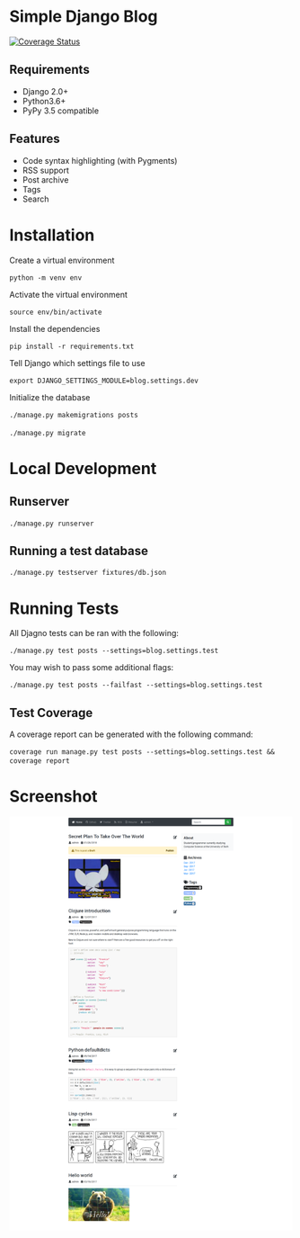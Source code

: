 # Simple Django Blog

[![Coverage Status](https://coveralls.io/repos/github/Jackevansevo/django-blog/badge.svg?branch=master)](https://coveralls.io/github/Jackevansevo/django-blog?branch=master)

## Requirements

* Django 2.0+
* Python3.6+
* PyPy 3.5 compatible

## Features
* Code syntax highlighting (with Pygments)
* RSS support
* Post archive
* Tags
* Search

# Installation

Create a virtual environment

    python -m venv env

Activate the virtual environment

    source env/bin/activate

Install the dependencies

    pip install -r requirements.txt

Tell Django which settings file to use

    export DJANGO_SETTINGS_MODULE=blog.settings.dev

Initialize the database

    ./manage.py makemigrations posts

    ./manage.py migrate

# Local Development

## Runserver

    ./manage.py runserver

## Running a test database

    ./manage.py testserver fixtures/db.json

# Running Tests

All Djagno tests can be ran with the following:

    ./manage.py test posts --settings=blog.settings.test

You may wish to pass some additional flags:

    ./manage.py test posts --failfast --settings=blog.settings.test

## Test Coverage

A coverage report can be generated with the following command:

    coverage run manage.py test posts --settings=blog.settings.test && coverage report

# Screenshot

![blog screenshot](screenshot.png)
